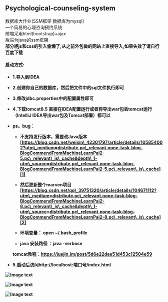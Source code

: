 ## Psychological-counseling-system
数据库大作业(SSM框架 数据库为mysql）<br>
一个简易的心理咨询预约系统<br>
前端采用html(bootstrap)+ajax<br>
后端为java的ssm框架<br>
<b>部分呢js和css的引入偷懒了,从之前外包做的网站上直接导入,如果失效了请自行百度下载

#### 启动方式:
- 1.导入到IDEA

- 2.创建你自己的数据库，然后把文件中的sql文件执行即可

- 3.修改jdbc.properties中的配置属性即可

- 4.下载tomcat8.5 直接在IDEA配置运行或者将导出war包丢tomcat运行（IntelliJ IDEA导出war包及Tomcat部署）都可以
- ps。bug：
	- 不支持发行版本，需要改Java版本 [https://blog.csdn.net/weixin\_42301797/article/details/105854002?utm\_medium=distribute.pc\_relevant.none-task-blog-BlogCommendFromMachineLearnPai2-5.pc\_relevant\_is\_cache&depth\_1-utm\_source=distribute.pc\_relevant.none-task-blog-BlogCommendFromMachineLearnPai2-5.pc\_relevant\_is\_cache][1]
	- 然后更新整个marven项目 [https://blog.csdn.net/qq\_39751320/article/details/104671112?utm\_medium=distribute.pc\_relevant.none-task-blog-BlogCommendFromMachineLearnPai2-8.pc\_relevant\_is\_cache&depth\_1-utm\_source=distribute.pc\_relevant.none-task-blog-BlogCommendFromMachineLearnPai2-8.pc\_relevant\_is\_cache][2]
		   

  - 环境变量： open \~/.bash\_profile
  - java 安装路径 ：java -verbose

  tomcat教程：https://juejin.im/post/5d6e22dee51d453c12504e59

- 5.启动后访问http://localhost:端口号/index.html

![Image text][image-1]

![Image text][image-2]

![Image text][image-3]



[1]:	https://blog.csdn.net/weixin_42301797/article/details/105854002?utm_medium=distribute.pc_relevant.none-task-blog-BlogCommendFromMachineLearnPai2-5.pc_relevant_is_cache&depth_1-utm_source=distribute.pc_relevant.none-task-blog-BlogCommendFromMachineLearnPai2-5.pc_relevant_is_cache
[2]:	https://blog.csdn.net/qq_39751320/article/details/104671112?utm_medium=distribute.pc_relevant.none-task-blog-BlogCommendFromMachineLearnPai2-8.pc_relevant_is_cache&depth_1-utm_source=distribute.pc_relevant.none-task-blog-BlogCommendFromMachineLearnPai2-8.pc_relevant_is_cache

[image-1]:	https://github.com/jsphLim/Psychological-counseling-system/blob/master/docs/1.png?raw=true
[image-2]:	https://github.com/jsphLim/Psychological-counseling-system/blob/master/docs/2.png?raw=true
[image-3]:	https://github.com/jsphLim/Psychological-counseling-system/blob/master/docs/3.png?raw=true